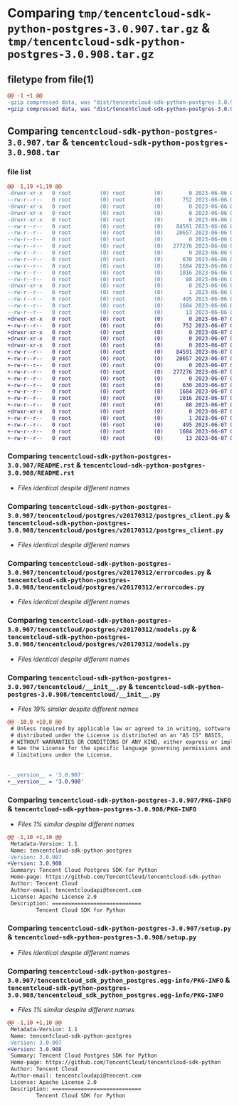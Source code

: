 # Comparing `tmp/tencentcloud-sdk-python-postgres-3.0.907.tar.gz` & `tmp/tencentcloud-sdk-python-postgres-3.0.908.tar.gz`

## filetype from file(1)

```diff
@@ -1 +1 @@
-gzip compressed data, was "dist/tencentcloud-sdk-python-postgres-3.0.907.tar", last modified: Tue Jun  6 02:32:19 2023, max compression
+gzip compressed data, was "dist/tencentcloud-sdk-python-postgres-3.0.908.tar", last modified: Wed Jun  7 00:29:50 2023, max compression
```

## Comparing `tencentcloud-sdk-python-postgres-3.0.907.tar` & `tencentcloud-sdk-python-postgres-3.0.908.tar`

### file list

```diff
@@ -1,19 +1,19 @@
-drwxr-xr-x   0 root         (0) root         (0)        0 2023-06-06 02:32:19.000000 tencentcloud-sdk-python-postgres-3.0.907/
--rw-r--r--   0 root         (0) root         (0)      752 2023-06-06 02:32:18.000000 tencentcloud-sdk-python-postgres-3.0.907/README.rst
-drwxr-xr-x   0 root         (0) root         (0)        0 2023-06-06 02:32:19.000000 tencentcloud-sdk-python-postgres-3.0.907/tencentcloud/
-drwxr-xr-x   0 root         (0) root         (0)        0 2023-06-06 02:32:19.000000 tencentcloud-sdk-python-postgres-3.0.907/tencentcloud/postgres/
-drwxr-xr-x   0 root         (0) root         (0)        0 2023-06-06 02:32:19.000000 tencentcloud-sdk-python-postgres-3.0.907/tencentcloud/postgres/v20170312/
--rw-r--r--   0 root         (0) root         (0)    84591 2023-06-06 02:32:18.000000 tencentcloud-sdk-python-postgres-3.0.907/tencentcloud/postgres/v20170312/postgres_client.py
--rw-r--r--   0 root         (0) root         (0)    20657 2023-06-06 02:32:18.000000 tencentcloud-sdk-python-postgres-3.0.907/tencentcloud/postgres/v20170312/errorcodes.py
--rw-r--r--   0 root         (0) root         (0)        0 2023-06-06 02:32:18.000000 tencentcloud-sdk-python-postgres-3.0.907/tencentcloud/postgres/v20170312/__init__.py
--rw-r--r--   0 root         (0) root         (0)   277276 2023-06-06 02:32:18.000000 tencentcloud-sdk-python-postgres-3.0.907/tencentcloud/postgres/v20170312/models.py
--rw-r--r--   0 root         (0) root         (0)        0 2023-06-06 02:32:18.000000 tencentcloud-sdk-python-postgres-3.0.907/tencentcloud/postgres/__init__.py
--rw-r--r--   0 root         (0) root         (0)      630 2023-06-06 02:32:18.000000 tencentcloud-sdk-python-postgres-3.0.907/tencentcloud/__init__.py
--rw-r--r--   0 root         (0) root         (0)     1684 2023-06-06 02:32:19.000000 tencentcloud-sdk-python-postgres-3.0.907/PKG-INFO
--rw-r--r--   0 root         (0) root         (0)     1016 2023-06-06 02:32:18.000000 tencentcloud-sdk-python-postgres-3.0.907/setup.py
--rw-r--r--   0 root         (0) root         (0)       88 2023-06-06 02:32:19.000000 tencentcloud-sdk-python-postgres-3.0.907/setup.cfg
-drwxr-xr-x   0 root         (0) root         (0)        0 2023-06-06 02:32:19.000000 tencentcloud-sdk-python-postgres-3.0.907/tencentcloud_sdk_python_postgres.egg-info/
--rw-r--r--   0 root         (0) root         (0)        1 2023-06-06 02:32:19.000000 tencentcloud-sdk-python-postgres-3.0.907/tencentcloud_sdk_python_postgres.egg-info/dependency_links.txt
--rw-r--r--   0 root         (0) root         (0)      495 2023-06-06 02:32:19.000000 tencentcloud-sdk-python-postgres-3.0.907/tencentcloud_sdk_python_postgres.egg-info/SOURCES.txt
--rw-r--r--   0 root         (0) root         (0)     1684 2023-06-06 02:32:19.000000 tencentcloud-sdk-python-postgres-3.0.907/tencentcloud_sdk_python_postgres.egg-info/PKG-INFO
--rw-r--r--   0 root         (0) root         (0)       13 2023-06-06 02:32:19.000000 tencentcloud-sdk-python-postgres-3.0.907/tencentcloud_sdk_python_postgres.egg-info/top_level.txt
+drwxr-xr-x   0 root         (0) root         (0)        0 2023-06-07 00:29:50.000000 tencentcloud-sdk-python-postgres-3.0.908/
+-rw-r--r--   0 root         (0) root         (0)      752 2023-06-07 00:29:50.000000 tencentcloud-sdk-python-postgres-3.0.908/README.rst
+drwxr-xr-x   0 root         (0) root         (0)        0 2023-06-07 00:29:50.000000 tencentcloud-sdk-python-postgres-3.0.908/tencentcloud/
+drwxr-xr-x   0 root         (0) root         (0)        0 2023-06-07 00:29:50.000000 tencentcloud-sdk-python-postgres-3.0.908/tencentcloud/postgres/
+drwxr-xr-x   0 root         (0) root         (0)        0 2023-06-07 00:29:50.000000 tencentcloud-sdk-python-postgres-3.0.908/tencentcloud/postgres/v20170312/
+-rw-r--r--   0 root         (0) root         (0)    84591 2023-06-07 00:29:50.000000 tencentcloud-sdk-python-postgres-3.0.908/tencentcloud/postgres/v20170312/postgres_client.py
+-rw-r--r--   0 root         (0) root         (0)    20657 2023-06-07 00:29:50.000000 tencentcloud-sdk-python-postgres-3.0.908/tencentcloud/postgres/v20170312/errorcodes.py
+-rw-r--r--   0 root         (0) root         (0)        0 2023-06-07 00:29:50.000000 tencentcloud-sdk-python-postgres-3.0.908/tencentcloud/postgres/v20170312/__init__.py
+-rw-r--r--   0 root         (0) root         (0)   277276 2023-06-07 00:29:50.000000 tencentcloud-sdk-python-postgres-3.0.908/tencentcloud/postgres/v20170312/models.py
+-rw-r--r--   0 root         (0) root         (0)        0 2023-06-07 00:29:50.000000 tencentcloud-sdk-python-postgres-3.0.908/tencentcloud/postgres/__init__.py
+-rw-r--r--   0 root         (0) root         (0)      630 2023-06-07 00:29:50.000000 tencentcloud-sdk-python-postgres-3.0.908/tencentcloud/__init__.py
+-rw-r--r--   0 root         (0) root         (0)     1684 2023-06-07 00:29:50.000000 tencentcloud-sdk-python-postgres-3.0.908/PKG-INFO
+-rw-r--r--   0 root         (0) root         (0)     1016 2023-06-07 00:29:50.000000 tencentcloud-sdk-python-postgres-3.0.908/setup.py
+-rw-r--r--   0 root         (0) root         (0)       88 2023-06-07 00:29:50.000000 tencentcloud-sdk-python-postgres-3.0.908/setup.cfg
+drwxr-xr-x   0 root         (0) root         (0)        0 2023-06-07 00:29:50.000000 tencentcloud-sdk-python-postgres-3.0.908/tencentcloud_sdk_python_postgres.egg-info/
+-rw-r--r--   0 root         (0) root         (0)        1 2023-06-07 00:29:50.000000 tencentcloud-sdk-python-postgres-3.0.908/tencentcloud_sdk_python_postgres.egg-info/dependency_links.txt
+-rw-r--r--   0 root         (0) root         (0)      495 2023-06-07 00:29:50.000000 tencentcloud-sdk-python-postgres-3.0.908/tencentcloud_sdk_python_postgres.egg-info/SOURCES.txt
+-rw-r--r--   0 root         (0) root         (0)     1684 2023-06-07 00:29:50.000000 tencentcloud-sdk-python-postgres-3.0.908/tencentcloud_sdk_python_postgres.egg-info/PKG-INFO
+-rw-r--r--   0 root         (0) root         (0)       13 2023-06-07 00:29:50.000000 tencentcloud-sdk-python-postgres-3.0.908/tencentcloud_sdk_python_postgres.egg-info/top_level.txt
```

### Comparing `tencentcloud-sdk-python-postgres-3.0.907/README.rst` & `tencentcloud-sdk-python-postgres-3.0.908/README.rst`

 * *Files identical despite different names*

### Comparing `tencentcloud-sdk-python-postgres-3.0.907/tencentcloud/postgres/v20170312/postgres_client.py` & `tencentcloud-sdk-python-postgres-3.0.908/tencentcloud/postgres/v20170312/postgres_client.py`

 * *Files identical despite different names*

### Comparing `tencentcloud-sdk-python-postgres-3.0.907/tencentcloud/postgres/v20170312/errorcodes.py` & `tencentcloud-sdk-python-postgres-3.0.908/tencentcloud/postgres/v20170312/errorcodes.py`

 * *Files identical despite different names*

### Comparing `tencentcloud-sdk-python-postgres-3.0.907/tencentcloud/postgres/v20170312/models.py` & `tencentcloud-sdk-python-postgres-3.0.908/tencentcloud/postgres/v20170312/models.py`

 * *Files identical despite different names*

### Comparing `tencentcloud-sdk-python-postgres-3.0.907/tencentcloud/__init__.py` & `tencentcloud-sdk-python-postgres-3.0.908/tencentcloud/__init__.py`

 * *Files 19% similar despite different names*

```diff
@@ -10,8 +10,8 @@
 # Unless required by applicable law or agreed to in writing, software
 # distributed under the License is distributed on an "AS IS" BASIS,
 # WITHOUT WARRANTIES OR CONDITIONS OF ANY KIND, either express or implied.
 # See the License for the specific language governing permissions and
 # limitations under the License.
 
 
-__version__ = '3.0.907'
+__version__ = '3.0.908'
```

### Comparing `tencentcloud-sdk-python-postgres-3.0.907/PKG-INFO` & `tencentcloud-sdk-python-postgres-3.0.908/PKG-INFO`

 * *Files 1% similar despite different names*

```diff
@@ -1,10 +1,10 @@
 Metadata-Version: 1.1
 Name: tencentcloud-sdk-python-postgres
-Version: 3.0.907
+Version: 3.0.908
 Summary: Tencent Cloud Postgres SDK for Python
 Home-page: https://github.com/TencentCloud/tencentcloud-sdk-python
 Author: Tencent Cloud
 Author-email: tencentcloudapi@tencent.com
 License: Apache License 2.0
 Description: ============================
         Tencent Cloud SDK for Python
```

### Comparing `tencentcloud-sdk-python-postgres-3.0.907/setup.py` & `tencentcloud-sdk-python-postgres-3.0.908/setup.py`

 * *Files identical despite different names*

### Comparing `tencentcloud-sdk-python-postgres-3.0.907/tencentcloud_sdk_python_postgres.egg-info/PKG-INFO` & `tencentcloud-sdk-python-postgres-3.0.908/tencentcloud_sdk_python_postgres.egg-info/PKG-INFO`

 * *Files 1% similar despite different names*

```diff
@@ -1,10 +1,10 @@
 Metadata-Version: 1.1
 Name: tencentcloud-sdk-python-postgres
-Version: 3.0.907
+Version: 3.0.908
 Summary: Tencent Cloud Postgres SDK for Python
 Home-page: https://github.com/TencentCloud/tencentcloud-sdk-python
 Author: Tencent Cloud
 Author-email: tencentcloudapi@tencent.com
 License: Apache License 2.0
 Description: ============================
         Tencent Cloud SDK for Python
```

